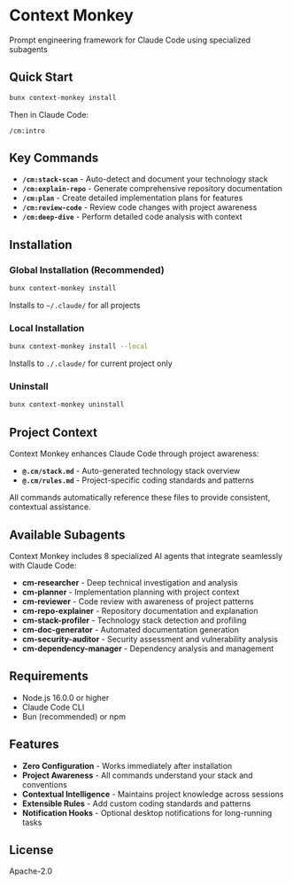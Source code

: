 # Context Monkey

Prompt engineering framework for Claude Code using specialized subagents

## Quick Start

```bash
bunx context-monkey install
```

Then in Claude Code:
```
/cm:intro
```

## Key Commands

- **`/cm:stack-scan`** - Auto-detect and document your technology stack
- **`/cm:explain-repo`** - Generate comprehensive repository documentation  
- **`/cm:plan`** - Create detailed implementation plans for features
- **`/cm:review-code`** - Review code changes with project awareness
- **`/cm:deep-dive`** - Perform detailed code analysis with context

## Installation

### Global Installation (Recommended)
```bash
bunx context-monkey install
```
Installs to `~/.claude/` for all projects

### Local Installation
```bash
bunx context-monkey install --local
```
Installs to `./.claude/` for current project only

### Uninstall
```bash
bunx context-monkey uninstall
```

## Project Context

Context Monkey enhances Claude Code through project awareness:

- **`@.cm/stack.md`** - Auto-generated technology stack overview
- **`@.cm/rules.md`** - Project-specific coding standards and patterns

All commands automatically reference these files to provide consistent, contextual assistance.

## Available Subagents

Context Monkey includes 8 specialized AI agents that integrate seamlessly with Claude Code:

- **cm-researcher** - Deep technical investigation and analysis
- **cm-planner** - Implementation planning with project context
- **cm-reviewer** - Code review with awareness of project patterns
- **cm-repo-explainer** - Repository documentation and explanation
- **cm-stack-profiler** - Technology stack detection and profiling
- **cm-doc-generator** - Automated documentation generation
- **cm-security-auditor** - Security assessment and vulnerability analysis
- **cm-dependency-manager** - Dependency analysis and management

## Requirements

- Node.js 16.0.0 or higher
- Claude Code CLI
- Bun (recommended) or npm

## Features

- **Zero Configuration** - Works immediately after installation
- **Project Awareness** - All commands understand your stack and conventions
- **Contextual Intelligence** - Maintains project knowledge across sessions
- **Extensible Rules** - Add custom coding standards and patterns
- **Notification Hooks** - Optional desktop notifications for long-running tasks

## License

Apache-2.0